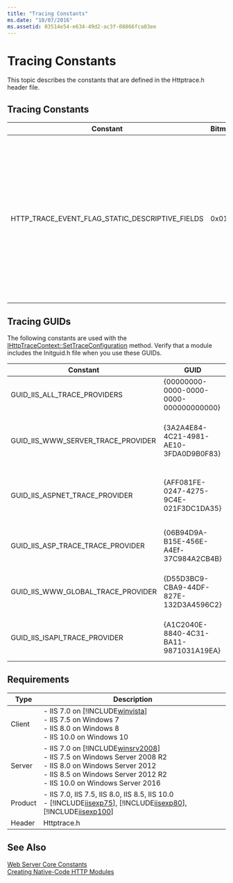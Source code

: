 ```yaml
---
title: "Tracing Constants"
ms.date: "10/07/2016"
ms.assetid: 03514e54-e634-49d2-ac3f-08866fca03ee
---
```

# Tracing Constants
This topic describes the constants that are defined in the Httptrace.h header file.  
  
## Tracing Constants  
  
|Constant|Bitmask|Description|  
|--------------|-------------|-----------------|  
|HTTP_TRACE_EVENT_FLAG_STATIC_DESCRIPTIVE_FIELDS|0x01|If the `dwFlags` member of an [HTTP_TRACE_EVENT](../../web-development-reference/native-code-api-reference/http-trace-event-structure.md) structure is set to this value, indicates that the `pProviderGuid`, `pAreaGuid`, and `pszEventName` members of that structure, as well as the `pszName` and `pszDescription` members in each [HTTP_TRACE_EVENT_ITEM](../../web-development-reference/native-code-api-reference/http-trace-event-item-structure.md) element of that structure, are `static`. In this case, the memory for all of these members is available and immutable for the lifetime of the process and, therefore, does not ever need to be copied.|  
  
## Tracing GUIDs  
 The following constants are used with the [IHttpTraceContext::SetTraceConfiguration](../../web-development-reference/native-code-api-reference/ihttptracecontext-settraceconfiguration-method.md) method. Verify that a module includes the Initguid.h file when you use these GUIDs.  
  
|Constant|GUID|Description|  
|--------------|----------|-----------------|  
|GUID_IIS_ALL_TRACE_PROVIDERS|{00000000-0000-0000-0000-000000000000}|Indicates that a module listens for events from all providers.|  
|GUID_IIS_WWW_SERVER_TRACE_PROVIDER|{3A2A4E84-4C21-4981-AE10-3FDA0D9B0F83}|Indicates that a module listens for events from only the provider for World Wide Web (WWW) server tracing.|  
|GUID_IIS_ASPNET_TRACE_PROVIDER|{AFF081FE-0247-4275-9C4E-021F3DC1DA35}|Indicates that a module listens for events from only the provider for [!INCLUDE[vstecasp](../../wmi-provider/includes/vstecasp-md.md)] tracing.|  
|GUID_IIS_ASP_TRACE_TRACE_PROVIDER|{06B94D9A-B15E-456E-A4Ef-37C984A2CB4B}|Indicates that a module listens for events from only the provider for ASP tracing.|  
|GUID_IIS_WWW_GLOBAL_TRACE_PROVIDER|{D55D3BC9-CBA9-44DF-827E-132D3A4596C2}|Indicates that a module listens for events from only the provider for global tracing.|  
|GUID_IIS_ISAPI_TRACE_PROVIDER|{A1C2040E-8840-4C31-BA11-9871031A19EA}|Indicates that a module listens for events from only the provider for ISAPI tracing.|  
  
## Requirements  
  
|Type|Description|  
|----------|-----------------|  
|Client|-   IIS 7.0 on [!INCLUDE[winvista](../../wmi-provider/includes/winvista-md.md)]<br />-   IIS 7.5 on Windows 7<br />-   IIS 8.0 on Windows 8<br />-   IIS 10.0 on Windows 10|  
|Server|-   IIS 7.0 on [!INCLUDE[winsrv2008](../../wmi-provider/includes/winsrv2008-md.md)]<br />-   IIS 7.5 on Windows Server 2008 R2<br />-   IIS 8.0 on Windows Server 2012<br />-   IIS 8.5 on Windows Server 2012 R2<br />-   IIS 10.0 on Windows Server 2016|  
|Product|-   IIS 7.0, IIS 7.5, IIS 8.0, IIS 8.5, IIS 10.0<br />-   [!INCLUDE[iisexp75](../../web-development-reference/native-code-api-reference/includes/iisexp75-md.md)], [!INCLUDE[iisexp80](../../web-development-reference/native-code-api-reference/includes/iisexp80-md.md)], [!INCLUDE[iisexp100](../../web-development-reference/native-code-api-reference/includes/iisexp100-md.md)]|  
|Header|Httptrace.h|  
  
## See Also  
 [Web Server Core Constants](../../web-development-reference/native-code-api-reference/web-server-core-constants.md)   
 [Creating Native-Code HTTP Modules](../../web-development-reference/native-code-development-overview/creating-native-code-http-modules.md)
